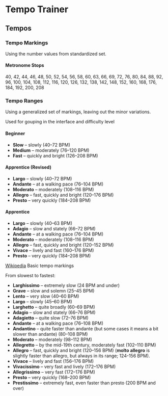 # Tempo Trainer

## Tempos

### Tempo Markings

Using the number values from standardized set.

#### Metronome Stops

  40, 42, 44, 46, 48, 50, 52, 54, 56, 58, 60, 63, 66, 69, 72, 76, 80, 84, 88, 92, 96, 100, 104, 108, 112, 116, 120, 126, 132, 138, 142, 148, 152, 160, 168, 176, 184, 192, 200, 208

### Tempo Ranges

Using a generalized set of markings, leaving out the minor variations.

Used for gouping in the interface and difficulty level

#### Beginner

- **Slow** – slowly (40–72 BPM)
- **Medium** – moderately (76–120 BPM)
- **Fast** – quickly and bright (126–208 BPM) 

#### Apprentice (Revised)

- **Largo** – slowly (40–72 BPM)
- **Andante** – at a walking pace (76–104 BPM)
- **Moderato** – moderately (108–116 BPM)
- **Allegro** – fast, quickly and bright (120–176 BPM) 
- **Presto** – very quickly (184–208 BPM)

#### Apprentice

- **Largo** – slowly (40–63 BPM)
- **Adagio** – slow and stately (66–72 BPM)
- **Andante** – at a walking pace (76–104 BPM)
- **Moderato** – moderately (108–116 BPM)
- **Allegro** – fast, quickly and bright (120–152 BPM) 
- **Vivace** – lively and fast (160–176 BPM)
- **Presto** – very quickly (184–208 BPM)

[Wikipedia](https://simple.wikipedia.org/wiki/Tempo)
Basic tempo markings

From slowest to fastest:

- **Larghissimo** – extremely slow (24 BPM and under)
- **Grave** – slow and solemn (25–45 BPM)
- **Lento** – very slow (40–60 BPM)
- **Largo** – slowly (45–60 BPM)
- **Larghetto** – quite broadly (60–69 BPM)
- **Adagio** – slow and stately (66–76 BPM)
- **Adagietto** – quite slow (72–76 BPM)
- **Andante** – at a walking pace (76–108 BPM)
- **Andantino** – quite faster than andante (but some cases it means a bit slower than andante) (80–108 BPM)
- **Moderato** – moderately (98–112 BPM)
- **Allegretto** – by the mid-19th century, moderately fast (102–110 BPM)
- **Allegro** – fast, quickly and bright (120–156 BPM) (**molto allegro** is slightly faster than allegro, but always in its range; 124-156 BPM).
- **Vivace** – lively and fast (156–176 BPM)
- **Vivacissimo** – very fast and lively (172–176 BPM)
- **Allegrissimo** – very fast (172–176 BPM)
- **Presto** – very quickly (168–200 BPM)
- **Prestissimo** – extremely fast, even faster than presto (200 BPM and over)